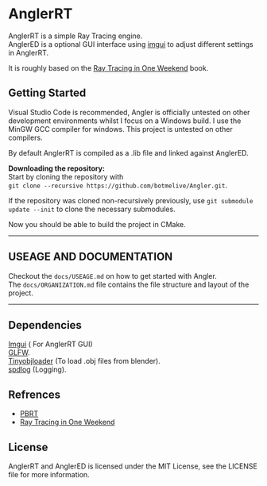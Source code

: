 # AnglerRT

AnglerRT is a simple Ray Tracing engine.  
AnglerED is a optional GUI interface using [imgui](https://github.com/ocornut/imgui) to adjust different settings in AnglerRT.

It is roughly based on the [Ray Tracing in One Weekend](https://raytracing.github.io/books/RayTracingInOneWeekend.html) book.


## Getting Started
Visual Studio Code is recommended, Angler is officially untested on other development environments whilst I focus on a Windows build.
I use the MinGW GCC compiler for windows. This project is untested on other compilers.

By default AnglerRT is compiled as a .lib file and linked against AnglerED.

**Downloading the repository:**  
Start by cloning the repository with  
`git clone --recursive https://github.com/botmelive/Angler.git`.

If the repository was cloned non-recursively previously, use `git submodule update --init` to clone the necessary submodules.


Now you should be able to build the project in CMake.

***

## USEAGE AND DOCUMENTATION
Checkout the `docs/USEAGE.md` on how to get started with Angler.  
The `docs/ORGANIZATION.md` file contains the file structure and layout 
of the project.
***
## Dependencies
 [Imgui](https://github.com/ocornut/imgui) ( For AnglerRT GUI)   
 [GLFW](https://www.glfw.org/).  
 [Tinyobjloader](https://github.com/tinyobjloader/tinyobjloader) (To load .obj files from blender).  
 [spdlog](https://github.com/gabime/spdlog) (Logging).

 ## Refrences

 * [PBRT](https://www.pbrt.org/)  
 * [Ray Tracing in One Weekend](https://raytracing.github.io/books/RayTracingInOneWeekend.html)  


 
## License
AnglerRT and AnglerED is licensed under the MIT License, see the LICENSE file for more information.
